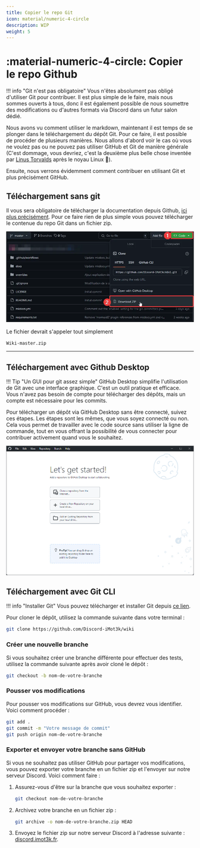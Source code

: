 ```yaml
---
title: Copier le repo Git
icon: material/numeric-4-circle
description: WIP
weight: 5
---
```


# :material-numeric-4-circle: Copier le repo Github

!!! info "Git n'est pas obligatoire"
    Vous n'êtes absolument pas obligé d'utiliser Git pour contribuer. Il est plus simple de le faire, mais nous sommes ouverts à tous, donc il est également possible de nous soumettre des modifications ou d'autres formats via Discord dans un futur salon dédié.

Nous avons vu comment utiliser le markdown, maintenant il est temps de se plonger dans le téléchargement du dépôt Git. Pour ce faire, il est possible de procéder de plusieurs manières. Nous allons d'abord voir le cas où vous ne voulez pas ou ne pouvez pas utiliser GitHub et Git de manière générale (C'est dommage, vous devriez, c'est la deuxième plus belle chose inventée par [Linus Torvalds](https://fr.wikipedia.org/wiki/Linus_Torvalds) après le noyau Linux 🐧).

Ensuite, nous verrons évidemment comment contribuer en utilisant Git et plus précisément GitHub.

## Téléchargement sans git

Il vous sera obligatoire de télécharger la documentation depuis Github, [ici plus précisément](https://github.com/Discord-iMot3k/wiki). Pour ce faire rien de plus simple vous pouvez télécharger le contenue du repo Git dans un fichier zip.

![Télécharger en ZIP](../img/git_zip_download.webp)

Le fichier devrait s'appeler tout simplement 
```Text
Wiki-master.zip
```
---

## Téléchargement avec Github Desktop
!!! Tip "Un GUI pour git assez simple"
    GitHub Desktop simplifie l'utilisation de Git avec une interface graphique. C'est un outil pratique et efficace. Vous n'avez pas besoin de compte pour télécharger des dépôts, mais un compte est nécessaire pour les commits.

Pour télécharger un dépôt via GitHub Desktop sans être connecté, suivez ces étapes. Les étapes sont les mêmes, que vous soyez connecté ou non. Cela vous permet de travailler avec le code source sans utiliser la ligne de commande, tout en vous offrant la possibilité de vous connecter pour contribuer activement quand vous le souhaitez.

![Télécharger le repo depuis Github Desktop](../img/download_repo_github_desktop.webp)

## Téléchargement avec Git CLI

!!! info "Installer Git"
    Vous pouvez télécharger et installer Git depuis [ce lien](https://git-scm.com/).

Pour cloner le dépôt, utilisez la commande suivante dans votre terminal :

```bash
git clone https://github.com/Discord-iMot3k/wiki
```

### Créer une nouvelle branche

Si vous souhaitez créer une branche différente pour effectuer des tests, utilisez la commande suivante après avoir cloné le dépôt :

```bash
git checkout -b nom-de-votre-branche
```

### Pousser vos modifications

Pour pousser vos modifications sur GitHub, vous devrez vous identifier. Voici comment procéder :

```bash
git add .
git commit -m "Votre message de commit"
git push origin nom-de-votre-branche
```

### Exporter et envoyer votre branche sans GitHub

Si vous ne souhaitez pas utiliser GitHub pour partager vos modifications, vous pouvez exporter votre branche en un fichier zip et l'envoyer sur notre serveur Discord. Voici comment faire :

1. Assurez-vous d'être sur la branche que vous souhaitez exporter :

    ```bash
    git checkout nom-de-votre-branche
    ```

2. Archivez votre branche en un fichier zip :

    ```bash
    git archive -o nom-de-votre-branche.zip HEAD
    ```

3. Envoyez le fichier zip sur notre serveur Discord à l'adresse suivante : [discord.imot3k.fr](https://discord.imot3k.fr).


